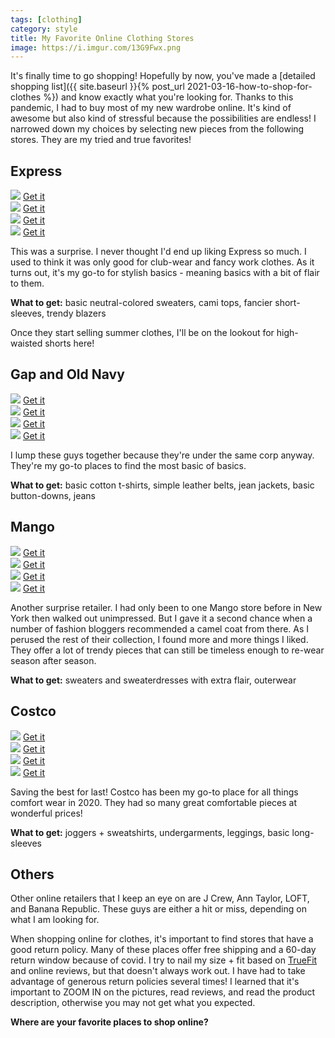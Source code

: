 ```yaml
---
tags: [clothing]
category: style
title: My Favorite Online Clothing Stores
image: https://i.imgur.com/13G9Fwx.png
---
```

It's finally time to go shopping! Hopefully by now, you've made a [detailed shopping list]({{ site.baseurl }}{% post_url 2021-03-16-how-to-shop-for-clothes %}) and know exactly what you're looking for. Thanks to this pandemic, I had to buy most of my new wardrobe online. It's kind of awesome but also kind of stressful because the possibilities are endless! I narrowed down my choices by selecting new pieces from the following stores. They are my tried and true favorites!

## Express
<div class="row row-cols-2 row-cols-md-4 gy-4 text-center">
    <div class="col">
        <img src="https://images.express.com/is/image/expressfashion/0078_06745998_0058_f002?cache=on&wid=960&fmt=jpeg&qlt=85,1&resmode=sharp2&op_usm=1,1,5,0&defaultImage=Photo-Coming-Soon">
        <span><a href="https://www.express.com/clothing/women/double-breasted-button-front-blazer/pro/06745998/color/Pitch%20Black/e/regular/">Get it</a></span>
    </div>
    <div class="col">
        <img src="https://images.express.com/is/image/expressfashion/0097_08626587_2628_f001?cache=on&wid=960&fmt=jpeg&qlt=85,1&resmode=sharp2&op_usm=1,1,5,0&defaultImage=Photo-Coming-Soon">
        <span><a href="https://www.express.com/clothing/women/flutter-sleeve-v-neck-top/pro/08626587/color/PALE%20PEONY/">Get it</a></span>
    </div>
    <div class="col">
        <img src="https://images.express.com/is/image/expressfashion/0094_07925718_0058_f001?cache=on&wid=960&fmt=jpeg&qlt=85,1&resmode=sharp2&op_usm=1,1,5,0&defaultImage=Photo-Coming-Soon">
        <span><a href="https://www.express.com/clothing/women/belted-lace-sleeve-culotte-jumpsuit/pro/07925718/color/Pitch%20Black/">Get it</a></span>
    </div>
    <div class="col">
        <img src="https://images.express.com/is/image/expressfashion/0097_08636491_2628_f001?cache=on&wid=960&fmt=jpeg&qlt=85,1&resmode=sharp2&op_usm=1,1,5,0&defaultImage=Photo-Coming-Soon">
        <span><a href="https://www.express.com/clothing/women/lace-trim-cami/pro/08636491/color/PALE%20PEONY/">Get it</a></span>
    </div>
</div>

This was a surprise. I never thought I'd end up liking Express so much. I used to think it was only good for club-wear and fancy work clothes. As it turns out, it's my go-to for stylish basics - meaning basics with a bit of flair to them.

**What to get:** basic neutral-colored sweaters, cami tops, fancier short-sleeves, trendy blazers

Once they start selling summer clothes, I'll be on the lookout for high-waisted shorts here!

## Gap and Old Navy
<div class="row row-cols-2 row-cols-md-4 gy-4 text-center">
    <div class="col">
        <img src="https://www.gap.com/webcontent/0015/389/307/cn15389307.jpg">
        <span><a href="https://www.gap.com/browse/product.do?pid=349799002&pcid=999&vid=1&&searchText=belt#pdp-page-content">Get it</a></span>
    </div>
    <div class="col">
        <img src="https://www.gap.com/webcontent/0019/464/119/cn19464119.jpg">
        <span><a href="https://www.gap.com/browse/product.do?pid=5380810020001&cid=34608&pcid=34608&vid=1&nav=meganav%3AWomen%3ACategories%3AShirts+%26+Tops&cpos=23&cexp=1567&kcid=CategoryIDs%3D34608&ctype=Listing&cpid=res21031706676962568739877#pdp-page-content">Get it</a></span>
    </div>
    <div class="col">
        <img src="https://www.gap.com/webcontent/0019/767/750/cn19767750.jpg">
        <span><a href="https://www.gap.com/browse/product.do?pid=6605210022602&cid=1113004&pcid=5664&vid=1&nav=meganav%3AJeans%3AJeans%3AWomen&grid=pds_9_60_1#pdp-page-content">Get it</a></span>
    </div>
    <div class="col">
        <img src="https://oldnavy.gap.com/webcontent/0018/050/370/cn18050370.jpg">
        <span><a href="https://oldnavy.gap.com/browse/product.do?pid=5553380020000&cid=1035712&pcid=1035712&vid=1&nav=meganav%3AWomen%3AShop+Women%27s+Categories%3ATees&cpos=0&cexp=2223&kcid=CategoryIDs%3D1035712&cvar=16849&ctype=Listing&cpid=res21031706844685583303070#pdp-page-content">Get it</a></span>
    </div>
</div>

I lump these guys together because they're under the same corp anyway. They're my go-to places to find the most basic of basics.

**What to get:** basic cotton t-shirts, simple leather belts, jean jackets, basic button-downs, jeans

## Mango
<div class="row row-cols-2 row-cols-md-4 gy-4 text-center">
    <div class="col">
        <img src="https://st.mngbcn.com/rcs/pics/static/T7/fotos/outfit/S20/77094386_08-99999999_01.jpg">
        <span><a href="https://shop.mango.com/us/women/coats-coats/double-breasted-wool-coat_77094386.html?c=08">Get it</a></span>
    </div>
    <div class="col">
        <img src="https://st.mngbcn.com/rcs/pics/static/T7/fotos/S20/77017626_37.jpg">
        <span><a href="https://shop.mango.com/us/women/cardigans-and-sweaters-sweaters/puffed-sleeves-ribbed-sweater_77017626.html?c=37">Get it</a></span>
    </div>
    <div class="col">
        <img src="https://st.mngbcn.com/rcs/pics/static/T7/fotos/S20/77035943_09.jpg">
        <span><a href="https://shop.mango.com/us/women/dresses-and-jumpsuits-short/boat-neck-knitted-dress_77035943.html?c=09">Get it</a></span>
    </div>
    <div class="col">
        <img src="https://st.mngbcn.com/rcs/pics/static/T7/fotos/S20/77068258_96.jpg">
        <span><a href="https://shop.mango.com/us/women/dresses-and-jumpsuits-short/short-knitted-dress_77068258.html">Get it</a></span>
    </div>
</div>

Another surprise retailer. I had only been to one Mango store before in New York then walked out unimpressed. But I gave it a second chance when a number of fashion bloggers recommended a camel coat from there. As I perused the rest of their collection, I found more and more things I liked. They offer a lot of trendy pieces that can still be timeless enough to re-wear season after season.

**What to get:** sweaters and sweaterdresses with extra flair, outerwear

## Costco
<div class="row row-cols-2 row-cols-md-4 gy-4 text-center">
    <div class="col">
        <img src="https://richmedia.ca-richimage.com/ImageDelivery/imageService?profileId=12026540&id=1569751&recipeId=728">
        <span><a href="https://www.costco.com/tuff-ultra-soft-higher-waist-yoga-pant.product.100691429.html">Get it</a></span>
    </div>
    <div class="col">
        <img src="https://richmedia.ca-richimage.com/ImageDelivery/imageService?profileId=12026540&id=1566246&recipeId=728">
        <span><a href="https://www.costco.com/puma-ladies'-half-zip-pullover.product.100665790.html">Get it</a></span>
    </div>
    <div class="col">
        <img src="https://richmedia.ca-richimage.com/ImageDelivery/imageService?profileId=12026540&id=1580719&recipeId=728">
        <span><a href="https://www.costco.com/.product.100684895.html">Get it</a></span>
    </div>
    <div class="col">
        <img src="https://richmedia.ca-richimage.com/ImageDelivery/imageService?profileId=12026540&id=1535062&recipeId=728">
        <span><a href="https://www.costco.com/weatherproof-vintage-ladies'-cozy-pullover.product.100538855.html">Get it</a></span>
    </div>
</div>

Saving the best for last! Costco has been my go-to place for all things comfort wear in 2020. They had so many great comfortable pieces at wonderful prices!

**What to get:** joggers + sweatshirts, undergarments, leggings, basic long-sleeves

## Others
Other online retailers that I keep an eye on are J Crew, Ann Taylor, LOFT, and Banana Republic. These guys are either a hit or miss, depending on what I am looking for.

When shopping online for clothes, it's important to find stores that have a good return policy. Many of these places offer free shipping and a 60-day return window because of covid. I try to nail my size + fit based on [TrueFit](https://www.truefit.com/en/Home) and online reviews, but that doesn't always work out. I have had to take advantage of generous return policies several times! I learned that it's important to ZOOM IN on the pictures, read reviews, and read the product description, otherwise you may not get what you expected.

**Where are your favorite places to shop online?**